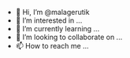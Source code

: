 - 👋 Hi, I’m @malagerutik
- 👀 I’m interested in ...
- 🌱 I’m currently learning ...
- 💞️ I’m looking to collaborate on ...
- 📫 How to reach me ...

<!---
malagerutik/malagerutik is a ✨ special ✨ repository because its `README.md` (this file) appears on your GitHub profile.
You can click the Preview link to take a look at your changes.
--->
